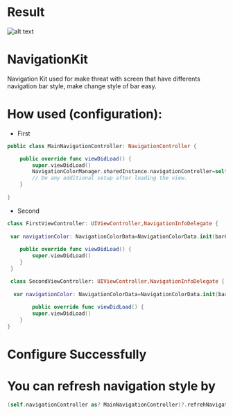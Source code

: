 # Result

![alt text](https://github.com/salah-mohammed/NavigationKit/blob/master/NavigationKitExample/example.gif)

# NavigationKit

Navigation Kit used for make threat with screen that have differents navigation bar style, make change style of bar easy.

# How used (configuration): 

- First

```swift
public class MainNavigationController: NavigationController {

    public override func viewDidLoad() {
        super.viewDidLoad()
        NavigationColorManager.sharedInstance.navigationController=self;
        // Do any additional setup after loading the view.
    }
    
}
```
- Second
```swift
class FirstViewController: UIViewController,NavigationInfoDelegate {
 
 var navigationColor: NavigationColorData=NavigationColorData.init(barColor: NavigationColorManager.BarColor.transparent, textColor:UIColor.black)
 
    public override func viewDidLoad() {
        super.viewDidLoad()
    }
 }

 class SecondViewController: UIViewController,NavigationInfoDelegate {
  
  var navigationColor: NavigationColorData=NavigationColorData.init(barColor: NavigationColorManager.BarColor.customColor(UIColor.blue), textColor:UIColor.white)
    
        public override func viewDidLoad() {
        super.viewDidLoad()
    }
}
 ```
# Configure Successfully

# You can refresh navigation style by 
```swift
(self.navigationController as? MainNavigationController)?.refrehNavigationInfoVisibleViewController();
 ```
